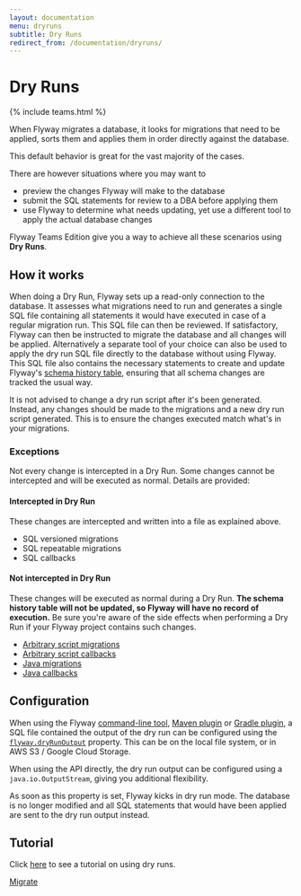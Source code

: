 ```yaml
---
layout: documentation
menu: dryruns
subtitle: Dry Runs
redirect_from: /documentation/dryruns/
---
```

# Dry Runs
{% include teams.html %}

When Flyway migrates a database, it looks for migrations that need to be applied, sorts them and applies them in order
directly against the database.

This default behavior is great for the vast majority of the cases.
 
There are however situations where you may want to
- preview the changes Flyway will make to the database
- submit the SQL statements for review to a DBA before applying them
- use Flyway to determine what needs updating, yet use a different tool to apply the actual database changes

Flyway Teams Edition give you a way to achieve all these scenarios using **Dry Runs**.

## How it works

When doing a Dry Run, Flyway sets up a read-only connection to the database. It assesses what migrations need to run and
generates a single SQL file containing all statements it would have executed in case of a regular migration
run. This SQL file can then be reviewed. If satisfactory, Flyway can then be instructed to migrate the database and
all changes will be applied. Alternatively a separate tool of your choice can also be used to apply the dry run SQL file
directly to the database without using Flyway. This SQL file also contains the necessary statements to create and update Flyway's
[schema history table](/documentation/concepts/migrations#schema-history-table), ensuring that all schema changes are tracked the usual way.

It is not advised to change a dry run script after it's been generated. Instead, any changes should be made to the migrations and a new dry run script generated. This is to ensure the changes executed match what's in your migrations.

### Exceptions

Not every change is intercepted in a Dry Run. Some changes cannot be intercepted and will be executed as normal. Details are provided:

#### Intercepted in Dry Run

These changes are intercepted and written into a file as explained above.

- SQL versioned migrations
- SQL repeatable migrations
- SQL callbacks

#### Not intercepted in Dry Run

These changes will be executed as normal during a Dry Run. **The schema history table will not be updated, so Flyway will have no record of execution.** Be sure you're aware of the side effects when performing a Dry Run if your Flyway project contains such changes.

- [Arbitrary script migrations](/documentation/concepts/migrations#script-migrations)
- [Arbitrary script callbacks](/documentation/concepts/callbacks#script-callbacks)
- [Java migrations](/documentation/concepts/migrations#java-based-migrations)
- [Java callbacks](/documentation/concepts/callbacks#java-callbacks)

## Configuration

When using the Flyway [command-line tool](/documentation/usage/commandline), [Maven plugin](/documentation/usage/maven) or
[Gradle plugin](/documentation/usage/gradle), a SQL file contained the output of the dry run can be configured using the 
[`flyway.dryRunOutput`](/documentation/configuration/parameters/dryRunOutput) property. This can be on the local file
system, or in AWS S3 / Google Cloud Storage.

When using the API directly, the dry run output can be configured using a `java.io.OutputStream`, giving you additional
flexibility.

As soon as this property is set, Flyway kicks in dry run mode. The database is no longer modified and all SQL statements
that would have been applied are sent to the dry run output instead.

## Tutorial

Click [here](/documentation/getstarted/advanced/dryruns) to see a tutorial on using dry runs.

<p class="next-steps">
    <a class="btn btn-primary" href="/documentation/command/migrate">Migrate <i class="fa fa-arrow-right"></i></a>
</p>